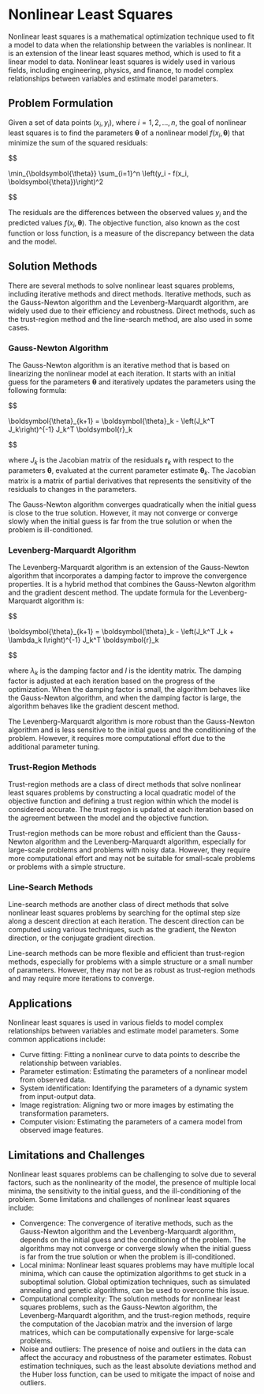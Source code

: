 # Nonlinear Least Squares

Nonlinear least squares is a mathematical optimization technique used to fit a model to data when the relationship between the variables is nonlinear. It is an extension of the linear least squares method, which is used to fit a linear model to data. Nonlinear least squares is widely used in various fields, including engineering, physics, and finance, to model complex relationships between variables and estimate model parameters.

## Problem Formulation

Given a set of data points $(x_i, y_i)$, where $i = 1, 2, \dots, n$, the goal of nonlinear least squares is to find the parameters $\boldsymbol{\theta}$ of a nonlinear model $f(x_i, \boldsymbol{\theta})$ that minimize the sum of the squared residuals:


$$

\min_{\boldsymbol{\theta}} \sum_{i=1}^n \left(y_i - f(x_i, \boldsymbol{\theta})\right)^2

$$


The residuals are the differences between the observed values $y_i$ and the predicted values $f(x_i, \boldsymbol{\theta})$. The objective function, also known as the cost function or loss function, is a measure of the discrepancy between the data and the model.

## Solution Methods

There are several methods to solve nonlinear least squares problems, including iterative methods and direct methods. Iterative methods, such as the Gauss-Newton algorithm and the Levenberg-Marquardt algorithm, are widely used due to their efficiency and robustness. Direct methods, such as the trust-region method and the line-search method, are also used in some cases.

### Gauss-Newton Algorithm

The Gauss-Newton algorithm is an iterative method that is based on linearizing the nonlinear model at each iteration. It starts with an initial guess for the parameters $\boldsymbol{\theta}$ and iteratively updates the parameters using the following formula:


$$

\boldsymbol{\theta}_{k+1} = \boldsymbol{\theta}_k - \left(J_k^T J_k\right)^{-1} J_k^T \boldsymbol{r}_k

$$


where $J_k$ is the Jacobian matrix of the residuals $\boldsymbol{r}_k$ with respect to the parameters $\boldsymbol{\theta}$, evaluated at the current parameter estimate $\boldsymbol{\theta}_k$. The Jacobian matrix is a matrix of partial derivatives that represents the sensitivity of the residuals to changes in the parameters.

The Gauss-Newton algorithm converges quadratically when the initial guess is close to the true solution. However, it may not converge or converge slowly when the initial guess is far from the true solution or when the problem is ill-conditioned.

### Levenberg-Marquardt Algorithm

The Levenberg-Marquardt algorithm is an extension of the Gauss-Newton algorithm that incorporates a damping factor to improve the convergence properties. It is a hybrid method that combines the Gauss-Newton algorithm and the gradient descent method. The update formula for the Levenberg-Marquardt algorithm is:


$$

\boldsymbol{\theta}_{k+1} = \boldsymbol{\theta}_k - \left(J_k^T J_k + \lambda_k I\right)^{-1} J_k^T \boldsymbol{r}_k

$$


where $\lambda_k$ is the damping factor and $I$ is the identity matrix. The damping factor is adjusted at each iteration based on the progress of the optimization. When the damping factor is small, the algorithm behaves like the Gauss-Newton algorithm, and when the damping factor is large, the algorithm behaves like the gradient descent method.

The Levenberg-Marquardt algorithm is more robust than the Gauss-Newton algorithm and is less sensitive to the initial guess and the conditioning of the problem. However, it requires more computational effort due to the additional parameter tuning.

### Trust-Region Methods

Trust-region methods are a class of direct methods that solve nonlinear least squares problems by constructing a local quadratic model of the objective function and defining a trust region within which the model is considered accurate. The trust region is updated at each iteration based on the agreement between the model and the objective function.

Trust-region methods can be more robust and efficient than the Gauss-Newton algorithm and the Levenberg-Marquardt algorithm, especially for large-scale problems and problems with noisy data. However, they require more computational effort and may not be suitable for small-scale problems or problems with a simple structure.

### Line-Search Methods

Line-search methods are another class of direct methods that solve nonlinear least squares problems by searching for the optimal step size along a descent direction at each iteration. The descent direction can be computed using various techniques, such as the gradient, the Newton direction, or the conjugate gradient direction.

Line-search methods can be more flexible and efficient than trust-region methods, especially for problems with a simple structure or a small number of parameters. However, they may not be as robust as trust-region methods and may require more iterations to converge.

## Applications

Nonlinear least squares is used in various fields to model complex relationships between variables and estimate model parameters. Some common applications include:

- Curve fitting: Fitting a nonlinear curve to data points to describe the relationship between variables.
- Parameter estimation: Estimating the parameters of a nonlinear model from observed data.
- System identification: Identifying the parameters of a dynamic system from input-output data.
- Image registration: Aligning two or more images by estimating the transformation parameters.
- Computer vision: Estimating the parameters of a camera model from observed image features.

## Limitations and Challenges

Nonlinear least squares problems can be challenging to solve due to several factors, such as the nonlinearity of the model, the presence of multiple local minima, the sensitivity to the initial guess, and the ill-conditioning of the problem. Some limitations and challenges of nonlinear least squares include:

- Convergence: The convergence of iterative methods, such as the Gauss-Newton algorithm and the Levenberg-Marquardt algorithm, depends on the initial guess and the conditioning of the problem. The algorithms may not converge or converge slowly when the initial guess is far from the true solution or when the problem is ill-conditioned.
- Local minima: Nonlinear least squares problems may have multiple local minima, which can cause the optimization algorithms to get stuck in a suboptimal solution. Global optimization techniques, such as simulated annealing and genetic algorithms, can be used to overcome this issue.
- Computational complexity: The solution methods for nonlinear least squares problems, such as the Gauss-Newton algorithm, the Levenberg-Marquardt algorithm, and the trust-region methods, require the computation of the Jacobian matrix and the inversion of large matrices, which can be computationally expensive for large-scale problems.
- Noise and outliers: The presence of noise and outliers in the data can affect the accuracy and robustness of the parameter estimates. Robust estimation techniques, such as the least absolute deviations method and the Huber loss function, can be used to mitigate the impact of noise and outliers.
